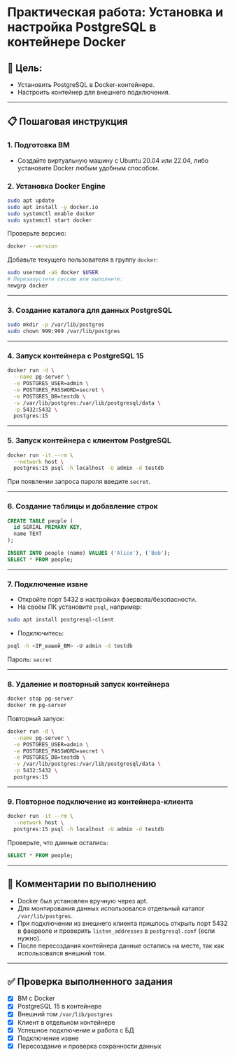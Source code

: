 # Практическая работа: Установка и настройка PostgreSQL в контейнере Docker

## 🌟 Цель:
- Установить PostgreSQL в Docker-контейнере.
- Настроить контейнер для внешнего подключения.

---

## 📋 Пошаговая инструкция

### 1. Подготовка ВМ
- Создайте виртуальную машину с Ubuntu 20.04 или 22.04, либо установите Docker любым удобным способом.

### 2. Установка Docker Engine
```bash
sudo apt update
sudo apt install -y docker.io
sudo systemctl enable docker
sudo systemctl start docker
```

Проверьте версию:
```bash
docker --version
```

Добавьте текущего пользователя в группу `docker`:
```bash
sudo usermod -aG docker $USER
# Перезапустите сессию или выполните:
newgrp docker
```

---

### 3. Создание каталога для данных PostgreSQL
```bash
sudo mkdir -p /var/lib/postgres
sudo chown 999:999 /var/lib/postgres
```

---

### 4. Запуск контейнера с PostgreSQL 15
```bash
docker run -d \
  --name pg-server \
  -e POSTGRES_USER=admin \
  -e POSTGRES_PASSWORD=secret \
  -e POSTGRES_DB=testdb \
  -v /var/lib/postgres:/var/lib/postgresql/data \
  -p 5432:5432 \
  postgres:15
```

---

### 5. Запуск контейнера с клиентом PostgreSQL
```bash
docker run -it --rm \
  --network host \
  postgres:15 psql -h localhost -U admin -d testdb
```

При появлении запроса пароля введите `secret`.

---

### 6. Создание таблицы и добавление строк
```sql
CREATE TABLE people (
  id SERIAL PRIMARY KEY,
  name TEXT
);

INSERT INTO people (name) VALUES ('Alice'), ('Bob');
SELECT * FROM people;
```

---

### 7. Подключение извне
- Откройте порт 5432 в настройках фаервола/безопасности.
- На своём ПК установите `psql`, например:

```bash
sudo apt install postgresql-client
```

- Подключитесь:
```bash
psql -h <IP_вашей_ВМ> -U admin -d testdb
```
Пароль: `secret`

---

### 8. Удаление и повторный запуск контейнера
```bash
docker stop pg-server
docker rm pg-server
```

Повторный запуск:
```bash
docker run -d \
  --name pg-server \
  -e POSTGRES_USER=admin \
  -e POSTGRES_PASSWORD=secret \
  -e POSTGRES_DB=testdb \
  -v /var/lib/postgres:/var/lib/postgresql/data \
  -p 5432:5432 \
  postgres:15
```

---

### 9. Повторное подключение из контейнера-клиента
```bash
docker run -it --rm \
  --network host \
  postgres:15 psql -h localhost -U admin -d testdb
```

Проверьте, что данные остались:
```sql
SELECT * FROM people;
```

---

## 📝 Комментарии по выполнению

- Docker был установлен вручную через apt.
- Для монтирования данных использовался отдельный каталог `/var/lib/postgres`.
- При подключении из внешнего клиента пришлось открыть порт 5432 в фаерволе и проверить `listen_addresses` в `postgresql.conf` (если нужно).
- После пересоздания контейнера данные остались на месте, так как использовался внешний том.

---

## ✅ Проверка выполненного задания
- [x] ВМ с Docker
- [x] PostgreSQL 15 в контейнере
- [x] Внешний том `/var/lib/postgres`
- [x] Клиент в отдельном контейнере
- [x] Успешное подключение и работа с БД
- [x] Подключение извне
- [x] Пересоздание и проверка сохранности данных